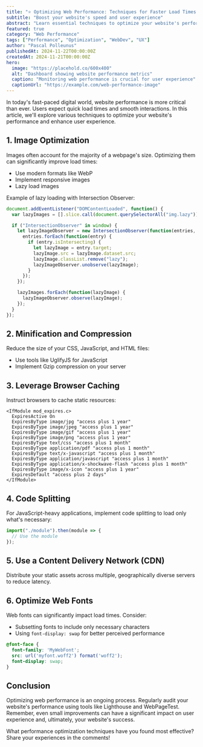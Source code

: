 ```yaml
---
title: "⭐️ Optimizing Web Performance: Techniques for Faster Load Times"
subtitle: "Boost your website's speed and user experience"
abstract: "Learn essential techniques to optimize your website's performance, from image optimization to lazy loading and code splitting. Discover how to create faster, more efficient web experiences."
featured: true
category: "Web Performance"
tags: ["Performance", "Optimization", "WebDev", "UX"]
author: "Pascal Polleunus"
publishedAt: 2024-11-22T00:00:00Z
createdAt: 2024-11-21T00:00:00Z
hero:
  image: "https://placehold.co/600x400"
  alt: "Dashboard showing website performance metrics"
  caption: "Monitoring web performance is crucial for user experience"
  captionUrl: "https://example.com/web-performance-image"
---
```



In today's fast-paced digital world, website performance is more critical than ever. Users expect quick load times and smooth interactions. In this article, we'll explore various techniques to optimize your website's performance and enhance user experience.

## 1. Image Optimization

Images often account for the majority of a webpage's size. Optimizing them can significantly improve load times:

- Use modern formats like WebP
- Implement responsive images
- Lazy load images

Example of lazy loading with Intersection Observer:

```javascript
document.addEventListener("DOMContentLoaded", function() {
  var lazyImages = [].slice.call(document.querySelectorAll("img.lazy"));

  if ("IntersectionObserver" in window) {
    let lazyImageObserver = new IntersectionObserver(function(entries, observer) {
      entries.forEach(function(entry) {
        if (entry.isIntersecting) {
          let lazyImage = entry.target;
          lazyImage.src = lazyImage.dataset.src;
          lazyImage.classList.remove("lazy");
          lazyImageObserver.unobserve(lazyImage);
        }
      });
    });

    lazyImages.forEach(function(lazyImage) {
      lazyImageObserver.observe(lazyImage);
    });
  }
});
```

## 2. Minification and Compression

Reduce the size of your CSS, JavaScript, and HTML files:

- Use tools like UglifyJS for JavaScript
- Implement Gzip compression on your server


## 3. Leverage Browser Caching

Instruct browsers to cache static resources:

```plaintext
<IfModule mod_expires.c>
  ExpiresActive On
  ExpiresByType image/jpg "access plus 1 year"
  ExpiresByType image/jpeg "access plus 1 year"
  ExpiresByType image/gif "access plus 1 year"
  ExpiresByType image/png "access plus 1 year"
  ExpiresByType text/css "access plus 1 month"
  ExpiresByType application/pdf "access plus 1 month"
  ExpiresByType text/x-javascript "access plus 1 month"
  ExpiresByType application/javascript "access plus 1 month"
  ExpiresByType application/x-shockwave-flash "access plus 1 month"
  ExpiresByType image/x-icon "access plus 1 year"
  ExpiresDefault "access plus 2 days"
</IfModule>
```

## 4. Code Splitting

For JavaScript-heavy applications, implement code splitting to load only what's necessary:

```javascript
import("./module").then(module => {
  // Use the module
});
```

## 5. Use a Content Delivery Network (CDN)

Distribute your static assets across multiple, geographically diverse servers to reduce latency.

## 6. Optimize Web Fonts

Web fonts can significantly impact load times. Consider:

- Subsetting fonts to include only necessary characters
- Using `font-display: swap` for better perceived performance


```css
@font-face {
  font-family: 'MyWebFont';
  src: url('myfont.woff2') format('woff2');
  font-display: swap;
}
```

## Conclusion

Optimizing web performance is an ongoing process. Regularly audit your website's performance using tools like Lighthouse and WebPageTest. Remember, even small improvements can have a significant impact on user experience and, ultimately, your website's success.

What performance optimization techniques have you found most effective? Share your experiences in the comments!
